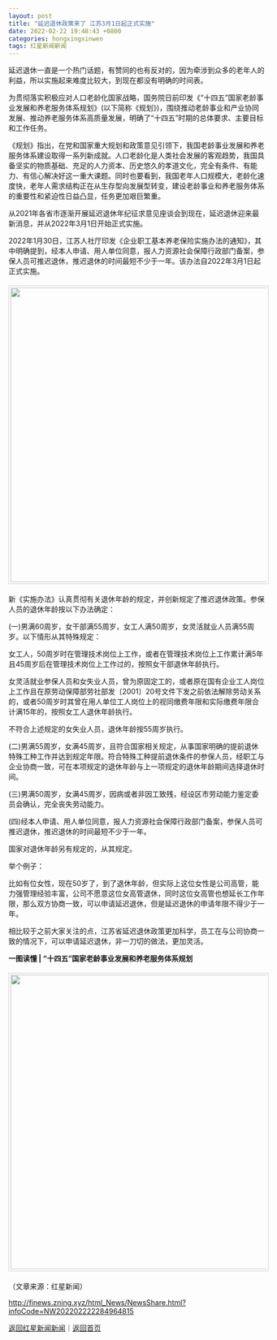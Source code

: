 ```yaml
---
layout: post
title: "延迟退休政策来了 江苏3月1日起正式实施"
date: 2022-02-22 19:48:43 +0800
categories: hongxingxinwen
tags: 红星新闻新闻
---
```

<p>延迟退休一直是一个热门话题，有赞同的也有反对的，因为牵涉到众多的老年人的利益，所以实施起来难度比较大，到现在都没有明确的时间表。</p><p>为贯彻落实积极应对人口老龄化国家战略，国务院日前印发《“十四五”国家老龄事业发展和养老服务体系规划》(以下简称《规划》)，围绕推动老龄事业和产业协同发展、推动养老服务体系高质量发展，明确了“十四五”时期的总体要求、主要目标和工作任务。</p><p>《规划》指出，在党和国家重大规划和政策意见引领下，我国老龄事业发展和养老服务体系建设取得一系列新成就。人口老龄化是人类社会发展的客观趋势，我国具备坚实的物质基础、充足的人力资本、历史悠久的孝道文化，完全有条件、有能力、有信心解决好这一重大课题。同时也要看到，我国老年人口规模大，老龄化速度快，老年人需求结构正在从生存型向发展型转变，建设老龄事业和养老服务体系的重要性和紧迫性日益凸显，任务更加艰巨繁重。</p><p>从2021年各省市逐渐开展延迟退休年纪征求意见座谈会到现在，延迟退休迎来最新消息，并从2022年3月1日开始正式实施。</p><p>2022年1月30日，江苏人社厅印发《企业职工基本养老保险实施办法的通知》，其中明确提到，经本人申请、用人单位同意，报人力资源社会保障行政部门备案，参保人员可推迟退休，推迟退休的时间最短不少于一年。该办法自2022年3月1日起正式实施。</p><center><img src="https://dfscdn.dfcfw.com/download/D25160331968496224863_w640h276.jpg" width="580" emheight="234" style="border:#d1d1d1 1px solid;padding:3px;margin:5px 0;" /></center><p>新《实施办法》认真贯彻有关退休年龄的规定，并创新规定了推迟退休政策。参保人员的退休年龄按以下办法确定：</p><p>(一)男满60周岁，女干部满55周岁，女工人满50周岁，女灵活就业人员满55周岁。以下情形从其特殊规定：</p><p>女工人，50周岁时在管理技术岗位上工作，或者在管理技术岗位上工作累计满5年且45周岁后在管理技术岗位上工作过的，按照女干部退休年龄执行。</p><p>女灵活就业参保人员和女失业人员，曾为原固定工的，或者原在国有企业工人岗位上工作且在原劳动保障部劳社部发〔2001〕20号文件下发之前依法解除劳动关系的，或者50周岁时其曾在用人单位工人岗位上的视同缴费年限和实际缴费年限合计满15年的，按照女工人退休年龄执行。</p><p>不符合上述规定的女失业人员，退休年龄按55周岁执行。</p><p>(二)男满55周岁，女满45周岁，且符合国家相关规定，从事国家明确的提前退休特殊工种工作并达到规定年限。符合特殊工种提前退休条件的参保人员，经职工与企业协商一致，可在本项规定的退休年龄与上一项规定的退休年龄期间选择退休时间。</p><p>(三)男满50周岁，女满45周岁，因病或者非因工致残，经设区市劳动能力鉴定委员会确认，完全丧失劳动能力。</p><p>(四)经本人申请、用人单位同意，报人力资源社会保障行政部门备案，参保人员可推迟退休，推迟退休的时间最短不少于一年。</p><p>国家对退休年龄另有规定的，从其规定。</p><p>举个例子：</p><p>比如有位女性，现在50岁了，到了退休年龄，但实际上这位女性是公司高管，能力强管理经验丰富，公司不愿意这位女高管退休，同时这位女高管也想延长工作年限，那么双方协商一致，可以申请延迟退休，但是延迟退休的申请年限不得少于一年。</p><p>相比较于之前大家关注的点，江苏省延迟退休政策更加科学，员工在与公司协商一致的情况下，可以申请延迟退休，非一刀切的做法，更加灵活。</p><p><strong>一图读懂 | “十四五”国家老龄事业发展和养老服务体系规划</strong></p><center><img src="https://dfscdn.dfcfw.com/download/D24709990682190243327_w640h7675.jpg" width="580" emheight="6510" style="border:#d1d1d1 1px solid;padding:3px;margin:5px 0;" /></center><p class="em_media">（文章来源：红星新闻）</p>

<http://finews.zning.xyz/html_News/NewsShare.html?infoCode=NW202202222284964815>

[返回红星新闻新闻](//finews.withounder.com/category/hongxingxinwen.html)｜[返回首页](//finews.withounder.com/)